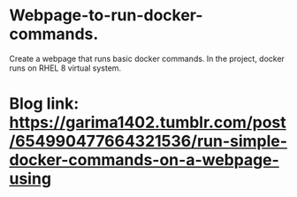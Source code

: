 # Webpage-to-run-docker-commands. 
Create a webpage that runs basic docker commands. In the project, docker runs on RHEL 8 virtual system.
# Blog link: https://garima1402.tumblr.com/post/654990477664321536/run-simple-docker-commands-on-a-webpage-using
